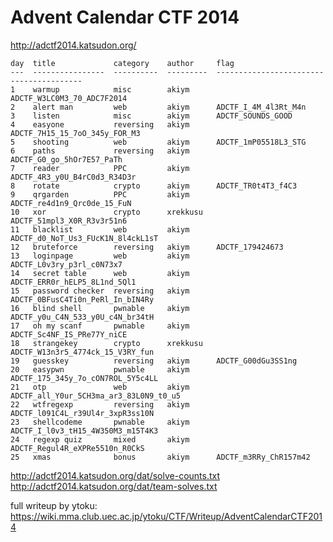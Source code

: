 # Advent Calendar CTF 2014

http://adctf2014.katsudon.org/

    day  title             category    author     flag
    ---  ----------------  ----------  ---------  ----------------------------------------
    1    warmup            misc        akiym      ADCTF_W3LC0M3_70_ADC7F2014
    2    alert man         web         akiym      ADCTF_I_4M_4l3Rt_M4n
    3    listen            misc        akiym      ADCTF_SOUNDS_GOOD
    4    easyone           reversing   akiym      ADCTF_7H15_15_7oO_345y_FOR_M3
    5    shooting          web         akiym      ADCTF_1mP05518L3_STG
    6    paths             reversing   akiym      ADCTF_G0_go_5hOr7E57_PaTh
    7    reader            PPC         akiym      ADCTF_4R3_y0U_B4rC0d3_R34D3r
    8    rotate            crypto      akiym      ADCTF_TR0t4T3_f4C3
    9    qrgarden          PPC         akiym      ADCTF_re4d1n9_Qrc0de_15_FuN
    10   xor               crypto      xrekkusu   ADCTF_51mpl3_X0R_R3v3r51n6
    11   blacklist         web         akiym      ADCTF_d0_NoT_Us3_FUcK1N_8l4ckL1sT
    12   bruteforce        reversing   akiym      ADCTF_179424673
    13   loginpage         web         akiym      ADCTF_L0v3ry_p3rl_c0N73x7
    14   secret table      web         akiym      ADCTF_ERR0r_hELP5_8L1nd_5Ql1
    15   password checker  reversing   akiym      ADCTF_0BFusC4Ti0n_PeRl_In_bIN4Ry
    16   blind shell       pwnable     akiym      ADCTF_y0u_C4N_533_y0U_c4N_br34tH
    17   oh my scanf       pwnable     akiym      ADCTF_Sc4NF_IS_PRe77Y_niCE
    18   strangekey        crypto      xrekkusu   ADCTF_W13n3r5_4774ck_15_V3RY_fun
    19   guesskey          reversing   akiym      ADCTF_G00dGu3SS1ng
    20   easypwn           pwnable     akiym      ADCTF_175_345y_7o_cON7ROL_5Y5c4LL
    21   otp               web         akiym      ADCTF_all_Y0ur_5CH3ma_ar3_83L0N9_t0_u5
    22   wtfregexp         reversing   akiym      ADCTF_l091C4L_r39Ul4r_3xpR3ss10N
    23   shellcodeme       pwnable     akiym      ADCTF_I_l0v3_tH15_4W350M3_m15T4K3
    24   regexp quiz       mixed       akiym      ADCTF_Regul4R_eXPRe5510n_R0CkS
    25   xmas              bonus       akiym      ADCTF_m3RRy_ChR157m42

http://adctf2014.katsudon.org/dat/solve-counts.txt
http://adctf2014.katsudon.org/dat/team-solves.txt

full writeup by ytoku: https://wiki.mma.club.uec.ac.jp/ytoku/CTF/Writeup/AdventCalendarCTF2014
